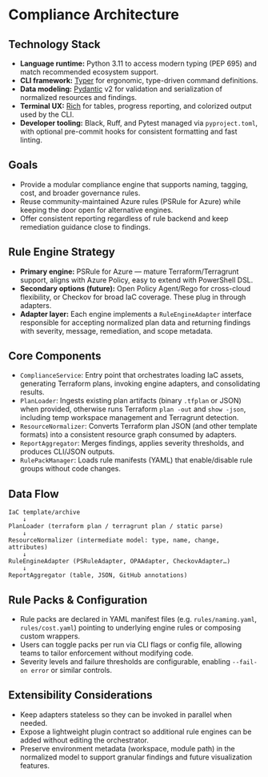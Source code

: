 # Compliance Architecture

## Technology Stack
- **Language runtime:** Python 3.11 to access modern typing (PEP 695) and match recommended ecosystem support.
- **CLI framework:** [Typer](https://typer.tiangolo.com/) for ergonomic, type-driven command definitions.
- **Data modeling:** [Pydantic](https://docs.pydantic.dev/) v2 for validation and serialization of normalized resources and findings.
- **Terminal UX:** [Rich](https://rich.readthedocs.io/) for tables, progress reporting, and colorized output used by the CLI.
- **Developer tooling:** Black, Ruff, and Pytest managed via `pyproject.toml`, with optional pre-commit hooks for consistent formatting and fast linting.

## Goals
- Provide a modular compliance engine that supports naming, tagging, cost, and broader governance rules.
- Reuse community-maintained Azure rules (PSRule for Azure) while keeping the door open for alternative engines.
- Offer consistent reporting regardless of rule backend and keep remediation guidance close to findings.

## Rule Engine Strategy
- **Primary engine:** PSRule for Azure — mature Terraform/Terragrunt support, aligns with Azure Policy, easy to extend with PowerShell DSL.
- **Secondary options (future):** Open Policy Agent/Rego for cross-cloud flexibility, or Checkov for broad IaC coverage. These plug in through adapters.
- **Adapter layer:** Each engine implements a `RuleEngineAdapter` interface responsible for accepting normalized plan data and returning findings with severity, message, remediation, and scope metadata.

## Core Components
- `ComplianceService`: Entry point that orchestrates loading IaC assets, generating Terraform plans, invoking engine adapters, and consolidating results.
- `PlanLoader`: Ingests existing plan artifacts (binary `.tfplan` or JSON) when provided, otherwise runs Terraform `plan -out` and `show -json`, including temp workspace management and Terragrunt detection.
- `ResourceNormalizer`: Converts Terraform plan JSON (and other template formats) into a consistent resource graph consumed by adapters.
- `ReportAggregator`: Merges findings, applies severity thresholds, and produces CLI/JSON outputs.
- `RulePackManager`: Loads rule manifests (YAML) that enable/disable rule groups without code changes.

## Data Flow
```
IaC template/archive
    ↓
PlanLoader (terraform plan / terragrunt plan / static parse)
    ↓
ResourceNormalizer (intermediate model: type, name, change, attributes)
    ↓
RuleEngineAdapter (PSRuleAdapter, OPAAdapter, CheckovAdapter…)
    ↓
ReportAggregator (table, JSON, GitHub annotations)
```

## Rule Packs & Configuration
- Rule packs are declared in YAML manifest files (e.g. `rules/naming.yaml`, `rules/cost.yaml`) pointing to underlying engine rules or composing custom wrappers.
- Users can toggle packs per run via CLI flags or config file, allowing teams to tailor enforcement without modifying code.
- Severity levels and failure thresholds are configurable, enabling `--fail-on error` or similar controls.

## Extensibility Considerations
- Keep adapters stateless so they can be invoked in parallel when needed.
- Expose a lightweight plugin contract so additional rule engines can be added without editing the orchestrator.
- Preserve environment metadata (workspace, module path) in the normalized model to support granular findings and future visualization features.
